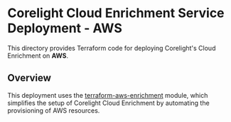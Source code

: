 # Corelight Cloud Enrichment Service Deployment - AWS

This directory provides Terraform code for deploying Corelight's Cloud Enrichment
on **AWS**.

## Overview

This deployment uses the [terraform-aws-enrichment][] module, which simplifies the
setup of Corelight Cloud Enrichment by automating the provisioning of AWS resources.

[terraform-aws-enrichment]: https://github.com/corelight/terraform-aws-enrichment/
